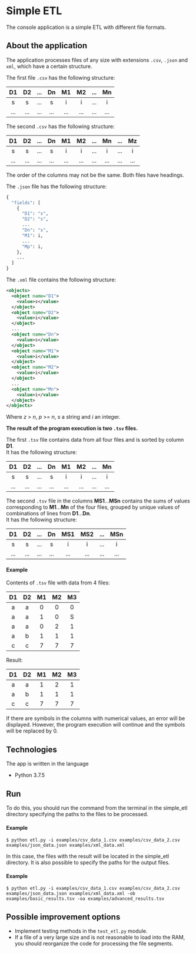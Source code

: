 # Simple ETL

The console application is a simple ETL with different file formats.

## About the application

The application processes files of any size with extensions `.csv`, `.json` and `xml`, which have a certain structure.  
  
The first file `.csv` has the following structure:

|D1  |D2  |... |Dn  |M1  |M2  |... |Mn  |
|:--:|:--:|:--:|:--:|:--:|:--:|:--:|:--:|
|s   |s   |... |s   |i   |i   |... |i   |
|... |... |... |... |... |... |... |... |

The second `.csv` has the following structure: 

|D1  |D2  |... |Dn  |M1  |M2  |... |Mn  |... |Mz  |
|:--:|:--:|:--:|:--:|:--:|:--:|:--:|:--:|:--:|:--:|
|s   |s   |... |s   |i   |i   |... |i   |... |i   |
|... |... |... |... |... |... |... |... |... |... |

The order of the columns may not be the same. Both files have headings.

The `.json` file has the following structure:
```python
{
  "fields": [
    {
      "D1": "s",
      "D2": "s",
      ...
      "Dn": "s",
      "M1": i,
      ...
      "Mp": i,
    },
    ...
  ]
}
```

The `.xml` file contains the following structure:
```xml
<objects>
  <object name="D1">
    <value>s</value>
  </object>
  <object name="D2">
    <value>i</value>
  </object>
  ...
  <object name="Dn">
    <value>s</value>
  </object>
  <object name="M1">
    <value>i</value>
  </object>
  <object name="M2">
    <value>i</value>
  </object>
  ...
  <object name="Mn">
    <value>i</value>
  </object>
</objects>
```

Where *z* > *n*, *p* >= *n*, *s* a string and *i* an integer.  
  
**The result of the program execution is two `.tsv` files.** 
  
The first `.tsv` file contains data from all four files and is sorted by column **D1**.   
It has the following structure:

|D1  |D2  |... |Dn  |M1  |M2  |... |Mn  |
|:--:|:--:|:--:|:--:|:--:|:--:|:--:|:--:|
|s   |s   |... |s   |i   |i   |... |i   |
|... |... |... |... |... |... |... |... |

The second `.tsv` file in the columns **MS1**...**MSn** contains the sums of values corresponding to **M1**...**Mn** of the four files, grouped by unique values of combinations of lines from **D1**...**Dn**.  
It has the following structure:

|D1   |D2   |... |Dn   |MS1  |MS2  |...  |MSn  |
|:---:|:--:|:---:|:---:|:---:|:---:|:---:|:---:|
|s    |s   |...  |s    |i    |i    |...  |i    |
|...  |... |...  |...  |...  |...  |...  |...  |

#### Example
Contents of `.tsv` file with data from 4 files:

|D1  |D2  |M1  |M2  |M3  |
|:--:|:--:|:--:|:--:|:--:|
|a   |a   |0   |0   |0   |
|a   |a   |1   |0   |S   |
|a   |a   |0   |2   |1   |
|a   |b   |1   |1   |1   |
|c   |c   |7   |7   |7   |

Result:

|D1  |D2  |M1  |M2  |M3  |
|:--:|:--:|:--:|:--:|:--:|
|a   |a   |1   |2   |1   |
|a   |b   |1   |1   |1   |
|c   |c   |7   |7   |7   |

If there are symbols in the columns with numerical values, an error will be displayed.
However, the program execution will continue and the symbols will be replaced by 0.

## Technologies

The app is written in the language

* Python 3.7.5

## Run

To do this, you should run the command from the terminal in the simple_etl directory specifying the paths to the files to be processed.

#### Example
```
$ python etl.py -i examples/csv_data_1.csv examples/csv_data_2.csv examples/json_data.json examples/xml_data.xml
```

In this case, the files with the result will be located in the simple_etl directory.
It is also possible to specify the paths for the output files.

#### Example
```
$ python etl.py -i examples/csv_data_1.csv examples/csv_data_2.csv examples/json_data.json examples/xml_data.xml -ob examples/basic_results.tsv -oa examples/advanced_results.tsv
```

## Possible improvement options

* Implement testing methods in the `test_etl.py` module.
* If a file of a very large size and is not reasonable to load into the RAM, you should reorganize the code for processing the file segments.
